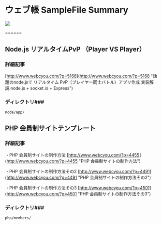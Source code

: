# ウェブ帳 SampleFile Summary

![](http://webcyou.com/img/screenshot.png)

======

## Node.js リアルタイムPvP （Player VS Player） ##
### 詳細記事 ###
[http://www.webcyou.com/?p=5168](http://www.webcyou.com/?p=5168 "話題のnode.jsで リアルタイム PvP（プレイヤー同士バトル）アプリ作成 実装解説 node.js + socket.io + Express")

### ディレクトリ###
`node/app/`

## PHP 会員制サイトテンプレート ##
### 詳細記事 ###
・PHP 会員制サイトの制作方法
[http://www.webcyou.com/?p=4455](http://www.webcyou.com/?p=4455 "PHP 会員制サイトの制作方法")

・PHP 会員制サイトの制作方法その2
[http://www.webcyou.com/?p=4491](http://www.webcyou.com/?p=4491 "PHP 会員制サイトの制作方法その2")

・PHP 会員制サイトの制作方法その3
[http://www.webcyou.com/?p=4501](http://www.webcyou.com/?p=4501 "PHP 会員制サイトの制作方法その3")

### ディレクトリ###
`php/members/`

